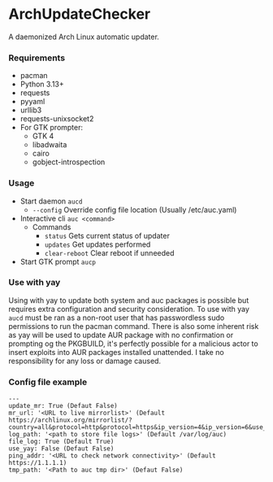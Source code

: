 # ArchUpdateChecker

A daemonized Arch Linux automatic updater.

### Requirements
* pacman
* Python 3.13+
* requests
* pyyaml
* urllib3
* requests-unixsocket2
* For GTK prompter:
  * GTK 4
  * libadwaita
  * cairo
  * gobject-introspection

### Usage
* Start daemon `aucd`
  * `--config` Override config file location (Usually /etc/auc.yaml)
* Interactive cli `auc <command>`
  * Commands
    * `status` Gets current status of updater
    * `updates` Get updates performed
    * `clear-reboot` Clear reboot if unneeded
* Start GTK prompt `aucp` 

### Use with yay
Using with yay to update both system and auc packages is possible but requires extra configuration and security consideration. To use with yay `aucd` must be ran as a non-root user that has passwordless sudo permissions to run the pacman command. There is also some inherent risk as yay will be used to update AUR package with no confirmation or prompting og the PKGBUILD, it's perfectly possible for a malicious actor to insert exploits into AUR packages installed unattended. I take no responsibility for any loss or damage caused.

### Config file example
```
---
update_mr: True (Defaut False)
mr_url: '<URL to live mirrorlist>' (Default https://archlinux.org/mirrorlist/?country=all&protocol=http&protocol=https&ip_version=4&ip_version=6&use_mirror_status=on)
log_path: '<path to store file logs>' (Default /var/log/auc)
file_log: True (Default True)
use_yay: False (Defaut False)
ping_addr: '<URL to check network connectivity>' (Default https://1.1.1.1)
tmp_path: '<Path to auc tmp dir>' (Defaut False)
```
